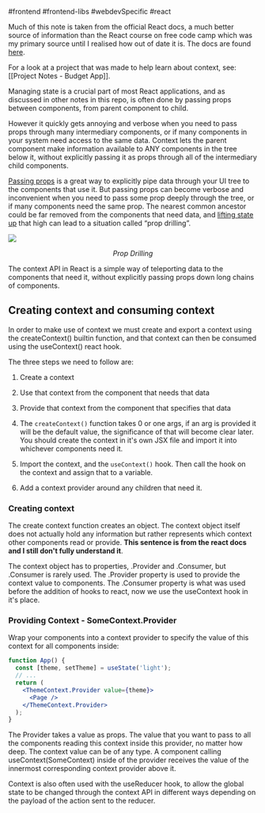 #frontend #frontend-libs #webdevSpecific #react

Much of this note is taken from the official React docs, a much better source of information than the React course on free code camp which was my primary source until I realised how out of date it is. The docs are found [here](https://react.dev/learn/passing-data-deeply-with-context). 

For a look at a project that was made to help learn about context, see: [[Project Notes - Budget App]].

Managing state is a crucial part of most React applications, and as discussed in other notes in this repo, is often done by passing props between components, from parent component to child. 

However it quickly gets annoying and verbose when you need to pass props through many intermediary components, or if many components in your system need access to the same data. Context lets the parent component make information available to ANY components in the tree below it, without explicitly passing it as props through all of the intermediary child components.

[Passing props](https://react.dev/learn/passing-props-to-a-component) is a great way to explicitly pipe data through your UI tree to the components that use it. But passing props can become verbose and inconvenient when you need to pass some prop deeply through the tree, or if many components need the same prop. The nearest common ancestor could be far removed from the components that need data, and [lifting state up](https://react.dev/learn/sharing-state-between-components) that high can lead to a situation called “prop drilling”. 

![](https://react.dev/_next/image?url=%2Fimages%2Fdocs%2Fdiagrams%2Fpassing_data_prop_drilling.dark.png&w=640&q=75)
<p style="font-style: italic; text-align: center; margin: auto;">Prop Drilling</p>

The context API in React is a simple way of teleporting data to the components that need it, without explicitly passing props down long chains of components.

## Creating context and consuming context
In order to make use of context we must create and export a context using the createContext() builtin function, and that context can then be consumed using the useContext() react hook.

The three steps we need to follow are: 
1. Create a context
2. Use that context from the component that needs that data
3. Provide that context from the component that specifies that data

1. The `createContext()` function takes 0 or one args, if an arg is provided it will be the default value, the significance of that will become clear later. You should create the context in it's own JSX file and import it into whichever components need it.

2. Import the context, and the `useContext()` hook. Then call the hook on the context and assign that to a variable.

3. Add a context provider around any children that need it.

### Creating context
The create context function creates an object. The context object itself does not actually hold any information but rather represents which context other components read or provide. **This sentence is from the react docs and I still don't fully understand it**.

The context object has to properties, .Provider and .Consumer, but .Consumer is rarely used. The .Provider property is used to provide the context value to components. The .Consumer property is what was used before the addition of hooks to react, now we use the useContext hook in it's place.

### Providing Context - SomeContext.Provider
Wrap your components into a context provider to specify the value of this context for all components inside:

```jsx
function App() {
  const [theme, setTheme] = useState('light');
  // ...
  return (
    <ThemeContext.Provider value={theme}>
      <Page />
    </ThemeContext.Provider>
  );
}
```
The Provider takes a value as props. The value that you want to pass to all the components reading this context inside this provider, no matter how deep. The context value can be of any type. A component calling useContext(SomeContext) inside of the provider receives the value of the innermost corresponding context provider above it.

Context is also often used with the useReducer hook, to allow the global state to be changed through the context API in different ways depending on the payload of the action sent to the reducer.
